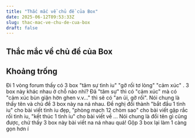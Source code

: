 ```yaml
---
title: "Thắc mắc về chủ đề của Box"
date: 2025-06-12T09:53:33Z
slug: thac-mac-ve-chu-de-cua-box
draft: false
---
```


## Thắc mắc về chủ đề của Box

## Khoảng trống

Đi 1 vòng forum thấy có 3 box "tâm sự tình iu" "gỡ rối tơ lòng" "cảm xúc" . 3 box này khác nhau ở chỗ nào nhỉ? Đã "tâm sự" thì có "cảm xúc" mà có "cảm xúc bùn giận hờn ghen v.v..." thì sẽ có "an ủi, gỡ rối". Nói chung là thấy tên và chủ đề 3 box này na ná nhau.
Đề nghị đổi thành "bắt đầu 1 tình iu" cho bài viết tình iu đẹp, "phòng mạch 12 chòm sao" cho bài viết gặp rắc rối tình iu, "kết thúc 1 tình iu" cho bài viết về ... Nói chung là đổi tên gì cũng được, chứ thấy 3 box này bài viết na ná nhau quá! Gộp 3 box lại làm 1 càng gọn hơn í